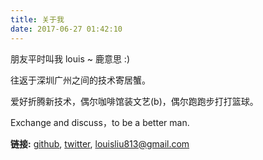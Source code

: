```yaml
---
title: 关于我
date: 2017-06-27 01:42:10
---
```


朋友平时叫我 louis ~ 鹿意思 :)	

往返于深圳广州之间的技术寄居蟹。

爱好折腾新技术，偶尔咖啡馆装文艺(b)，偶尔跑跑步打打篮球。			

Exchange and discuss，to be a better man.


**链接:** [github](https://github.com/louis813), [twitter](https://twitter.com/et861), <louisliu813@gmail.com> 